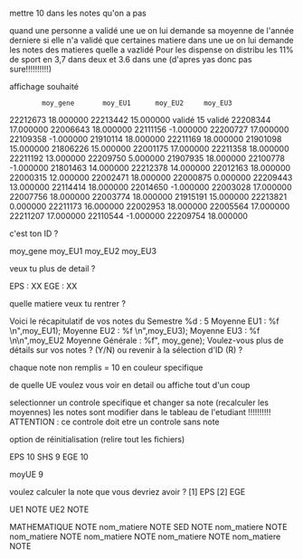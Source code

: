 mettre 10 dans les notes qu'on a pas

quand une personne a validé une ue on lui demande sa moyenne de l'année derniere
si elle n'a validé que certaines matiere dans une ue on lui demande les notes des matieres quelle a vazlidé
Pour les dispense on distribu les 11% de sport en 3,7 dans deux et 3.6 dans une (d'apres yas donc pas sure!!!!!!!!!!)

affichage souhaité

            moy_gene       moy_EU1      moy_EU2     moy_EU3

22212673 18.000000
22213442 15.000000 validé 15 validé
22208344 17.000000
22006643 18.000000
22111156 -1.000000
22200727 17.000000
22109358 -1.000000
21910114 18.000000
22211169 18.000000
21901098 15.000000
21806226 15.000000
22001175 17.000000
22211358 18.000000
22211192 13.000000
22209750 5.000000
21907935 18.000000
22100778 -1.000000
21801463 14.000000
22212378 14.000000
22012163 18.000000
22000315 12.000000
22002471 18.000000
22000875 0.000000
22209443 13.000000
22114414 18.000000
22014650 -1.000000
22003028 17.000000
22007756 18.000000
22003774 18.000000
21915191 15.000000
22213821 0.000000
22211173 16.000000
22002953 18.000000
22005564 17.000000
22211207 17.000000
22110544 -1.000000
22209754 18.000000

c'est ton ID ?

moy_gene moy_EU1 moy_EU2 moy_EU3

veux tu plus de detail ?

EPS : XX EGE : XX

quelle matiere veux tu rentrer ?

Voici le récapitulatif de vos notes du Semestre %d : 5 Moyenne EU1 : %f \n",moy_EU1); Moyenne EU2 : %f \n",moy_EU3); Moyenne EU3 : %f \n\n",moy_EU2 Moyenne Générale : %f", moy_gene);
Voulez-vous plus de détails sur vos notes ? (Y/N) ou revenir à la sélection d'ID (R) ?

chaque note non remplis = 10 en couleur specifique

de quelle UE voulez vous voir en detail ou affiche tout d'un coup

selectionner un controle specifique et changer sa note (recalculer les moyennes) les notes sont modifier dans le tableau de l'etudiant !!!!!!!!!! ATTENTION : ce controle doit etre un controle sans note

option de réinitialisation (relire tout les fichiers)

EPS 10
SHS 9
EGE 10

moyUE 9

voulez calculer la note que vous devriez avoir ?
[1] EPS
[2] EGE

UE1         NOTE    UE2         NOTE

MATHEMATIQUE    NOTE    nom_matiere NOTE
SED             NOTE    nom_matiere NOTE
nom_matiere NOTE    nom_matiere NOTE
nom_matiere NOTE    nom_matiere NOTE